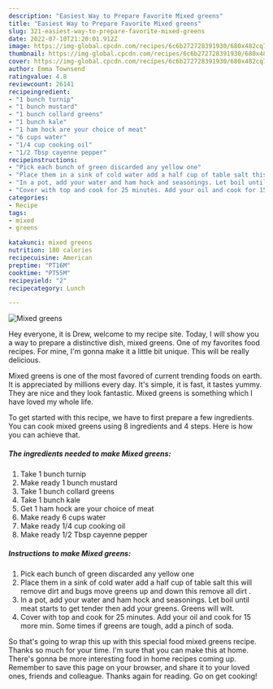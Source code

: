 ```yaml
---
description: "Easiest Way to Prepare Favorite Mixed greens"
title: "Easiest Way to Prepare Favorite Mixed greens"
slug: 321-easiest-way-to-prepare-favorite-mixed-greens
date: 2022-07-10T21:20:01.912Z
image: https://img-global.cpcdn.com/recipes/6c6b272728391930/680x482cq70/mixed-greens-recipe-main-photo.jpg
thumbnail: https://img-global.cpcdn.com/recipes/6c6b272728391930/680x482cq70/mixed-greens-recipe-main-photo.jpg
cover: https://img-global.cpcdn.com/recipes/6c6b272728391930/680x482cq70/mixed-greens-recipe-main-photo.jpg
author: Emma Townsend
ratingvalue: 4.8
reviewcount: 26141
recipeingredient:
- "1 bunch turnip"
- "1 bunch mustard"
- "1 bunch collard greens"
- "1 bunch kale"
- "1 ham hock are your choice of meat"
- "6 cups water"
- "1/4 cup cooking oil"
- "1/2 Tbsp cayenne pepper"
recipeinstructions:
- "Pick each bunch of green discarded any yellow one"
- "Place them in a sink of cold water add a half cup of table salt this will remove dirt and bugs move greens up and down this remove all dirt ."
- "In a pot, add your water and ham hock and seasonings. Let boil until meat starts to get tender then add your greens. Greens will wilt."
- "Cover with top and cook for 25 minutes. Add your oil and cook for 15 more min. Some times if greens are tough, add a pinch of soda."
categories:
- Recipe
tags:
- mixed
- greens

katakunci: mixed greens 
nutrition: 180 calories
recipecuisine: American
preptime: "PT16M"
cooktime: "PT55M"
recipeyield: "2"
recipecategory: Lunch

---
```



![Mixed greens](https://img-global.cpcdn.com/recipes/6c6b272728391930/680x482cq70/mixed-greens-recipe-main-photo.jpg)

Hey everyone, it is Drew, welcome to my recipe site. Today, I will show you a way to prepare a distinctive dish, mixed greens. One of my favorites food recipes. For mine, I'm gonna make it a little bit unique. This will be really delicious.

Mixed greens is one of the most favored of current trending foods on earth. It is appreciated by millions every day. It's simple, it is fast, it tastes yummy. They are nice and they look fantastic. Mixed greens is something which I have loved my whole life.




To get started with this recipe, we have to first prepare a few ingredients. You can cook mixed greens using 8 ingredients and 4 steps. Here is how you can achieve that.

<!--inarticleads1-->

##### The ingredients needed to make Mixed greens:

1. Take 1 bunch turnip
1. Make ready 1 bunch mustard
1. Take 1 bunch collard greens
1. Take 1 bunch kale
1. Get 1 ham hock are your choice of meat
1. Make ready 6 cups water
1. Make ready 1/4 cup cooking oil
1. Make ready 1/2 Tbsp cayenne pepper




<!--inarticleads2-->

##### Instructions to make Mixed greens:

1. Pick each bunch of green discarded any yellow one
1. Place them in a sink of cold water add a half cup of table salt this will remove dirt and bugs move greens up and down this remove all dirt .
1. In a pot, add your water and ham hock and seasonings. Let boil until meat starts to get tender then add your greens. Greens will wilt.
1. Cover with top and cook for 25 minutes. Add your oil and cook for 15 more min. Some times if greens are tough, add a pinch of soda.




So that's going to wrap this up with this special food mixed greens recipe. Thanks so much for your time. I'm sure that you can make this at home. There's gonna be more interesting food in home recipes coming up. Remember to save this page on your browser, and share it to your loved ones, friends and colleague. Thanks again for reading. Go on get cooking!
